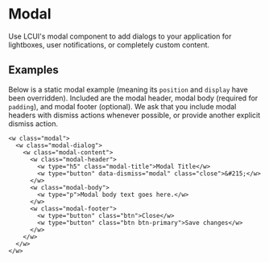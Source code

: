 # Modal

Use LCUI's modal component to add dialogs to your application for lightboxes, user notifications, or completely custom content.

## Examples

Below is a static modal example (meaning its `position` and `display` have been overridden). Included are the modal header, modal body (required for `padding`), and modal footer (optional). We ask that you include modal headers with dismiss actions whenever possible, or provide another explicit dismiss action.

``` modal-demo-xml
<w class="modal">
  <w class="modal-dialog">
    <w class="modal-content">
      <w class="modal-header">
        <w type="h5" class="modal-title">Modal Title</w>
        <w type="button" data-dismiss="modal" class="close">&#215;</w>
      </w>
      <w class="modal-body">
        <w type="p">Modal body text goes here.</w>
      </w>
      <w class="modal-footer">
        <w type="button" class="btn">Close</w>
        <w type="button" class="btn btn-primary">Save changes</w>
      </w>
    </w>
  </w>
</w>
```
